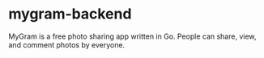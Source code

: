 # mygram-backend

MyGram is a free photo sharing app written in Go. People can share, view, and comment photos by everyone.
